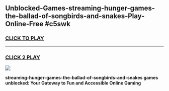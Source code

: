 
## Unblocked-Games-streaming-hunger-games-the-ballad-of-songbirds-and-snakes-Play-Online-Free #c5swk
<h3>
<a href="https://us.freeplayer.one?title=streaming-hunger-games-the-ballad-of-songbirds-and-snakes&ref=10M">CLICK TO PLAY</a></h3>
<hr>

<h3>
<a href="https://us.freeplayer.one?title=streaming-hunger-games-the-ballad-of-songbirds-and-snakes&ref=10M">CLICK 2 PLAY</a>
  
</h3>

<a href="https://us.freeplayer.one?title=streaming-hunger-games-the-ballad-of-songbirds-and-snakes&ref=10M"><img src="https://clearcache.store/games.png"></a>


**streaming-hunger-games-the-ballad-of-songbirds-and-snakes games unblocked: Your Gateway to Fun and Accessible Online Gaming**
